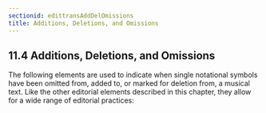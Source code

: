 ```yaml
---
sectionid: edittransAddDelOmissions
title: Additions, Deletions, and Omissions
---
```



<h2 id="edittransAddDelOmissions">
   <span class="headingNumber">11.4</span>
   <span class="head">Additions, Deletions, and Omissions</span>
</h2>
The following elements are used to indicate when single notational symbols have been
omitted
from, added to, or marked for deletion from, a musical text. Like the other editorial
elements
described in this chapter, they allow for a wide range of editorial practices:



<span class="specList">
   
   <span class="specDesc"></span>
   
   <span class="specDesc"></span>
   
   <span class="specDesc"></span>
   
   <span class="specDesc"></span>
   
   <span class="specDesc"></span>
   
</span>







